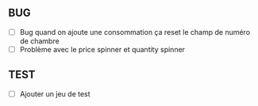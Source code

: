 ## BUG
- [ ] Bug quand on ajoute une consommation ça reset le champ de numéro de chambre
- [ ] Problème avec le price spinner et quantity spinner

## TEST
- [ ] Ajouter un jeu de test
